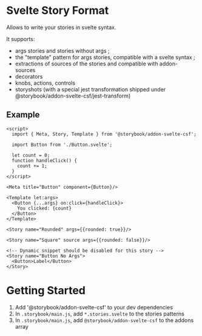 # Svelte Story Format

Allows to write your stories in svelte syntax.

It supports:

- args stories and stories without args ;
- the "template" pattern for args stories, compatible with a svelte syntax ;
- extractions of sources of the stories and compatible with addon-sources
- decorators
- knobs, actions, controls
- storyshots (with a special jest transformation shipped under @storybook/addon-svelte-csf/jest-transform)

## Example

```svelte
<script>
  import { Meta, Story, Template } from '@storybook/addon-svelte-csf';

  import Button from './Button.svelte';

  let count = 0;
  function handleClick() {
    count += 1;
  }
</script>

<Meta title="Button" component={Button}/>

<Template let:args>
  <Button {...args} on:click={handleClick}>
    You clicked: {count}
  </Button>
</Template>

<Story name="Rounded" args={{rounded: true}}/>

<Story name="Square" source args={{rounded: false}}/>

<!-- Dynamic snippet should be disabled for this story -->
<Story name="Button No Args">
  <Button>Label</Button>
</Story>
```

# Getting Started

1. Add '@storybook/addon-svelte-csf' to your dev dependencies
2. In `.storybook/main.js`, add `*.stories.svelte` to the stories patterns
3. In `.storybook/main.js`, add `@storybook/addon-svelte-csf` to the addons array
